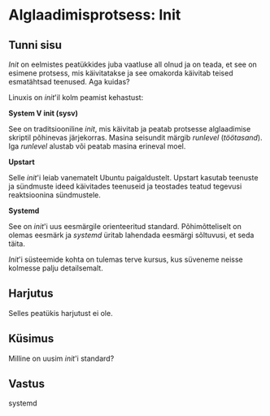 ﻿# Alglaadimisprotsess: Init

## Tunni sisu

*Init* on eelmistes peatükkides juba vaatluse all olnud ja on teada, et see on esimene protsess, mis käivitatakse ja see omakorda käivitab teised esmatähtsad teenused. Aga kuidas?

Linuxis on *init*'il kolm peamist kehastust:

<b>System V init (sysv)</b>

See on traditsiooniline *init*, mis käivitab ja peatab protsesse alglaadimise skriptil põhinevas järjekorras.  Masina seisundit märgib *runlevel* (*töötasand*). Iga *runlevel* alustab või peatab masina erineval moel.

<b>Upstart</b>

Selle *init*'i leiab vanematelt Ubuntu paigaldustelt. Upstart kasutab teenuste ja sündmuste ideed käivitades teenuseid ja teostades teatud tegevusi reaktsioonina sündmustele.

<b>Systemd</b>

See on *init*'i uus eesmärgile orienteeritud standard. Põhimõtteliselt on olemas eesmärk ja *systemd* üritab lahendada eesmärgi sõltuvusi, et seda täita.

*Init*'i süsteemide kohta on tulemas terve kursus, kus süveneme neisse kolmesse palju detailsemalt.

## Harjutus

Selles peatükis harjutust ei ole.

## Küsimus

Milline on uusim *init*'i standard?

## Vastus

systemd
